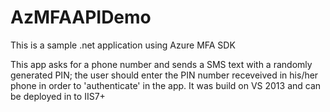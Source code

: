 # AzMFAAPIDemo
This is a sample .net application using Azure MFA SDK

This app asks for a phone number and sends a SMS text with a randomly generated PIN; the user should enter the PIN number receveived in his/her phone in order to 'authenticate' in the app.
It was build on VS 2013 and can be deployed in to IIS7+

